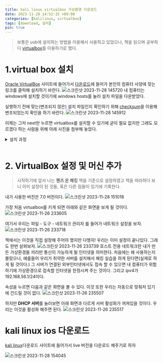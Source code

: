 ```yaml
---
title: kali linux virtualbox 가상환경 다운로드
date: 2023-11-28 14:52:15 +09:00
categories: [kalilinux, virtualbox]
tags: [download, 설치]
pin: true
---
```


>보통은 usb에 설치하는 방법을 이용해서 사용하고 있었으나, 책을 읽으며 공부하다 [virtualbox](https://www.virtualbox.org/)를 이용하기로 했다.

# 1.virtual box 설치
[Oracle VirtualBox](https://www.virtualbox.org/) 사이트에 들어가서 [다운로드](https://www.virtualbox.org/wiki/Downloads)에 들어가 본인의 컴퓨터 사양에 맞는 링크를 클릭해 설치하기 바란다.
![스크린샷 2023-11-28 145720](https://github.com/oil-lamp-cat/oil-lamp-cat.github.io/assets/103806022/0c72712d-755e-4841-80d2-39cfd1b7811e)
내 컴퓨터는 windows에 설치할 것이기에 windows hosts를 눌러 설치 파일을 다운받았다.

 실행하기 전에 맞는(변조되지 않은) 설치 파일인지 확인하기 위해 [checksum](https://oil-lamp-cat.github.io/posts/window-checksum/)을 이용해 변조되었는지 확인을 하기 바란다.
 ![스크린샷 2023-11-28 145912](https://github.com/oil-lamp-cat/oil-lamp-cat.github.io/assets/103806022/86cf8b56-24f5-4d16-958a-a1fe678b388f)

이제는 그저 next만 누르면 virtualbox를 설치할 수 있기에 굳이 필요 없지만 그래도 모르겠다 하는 사람을 위해 아래 사진을 첨부해 놓았다.
 <details><summary>설치 과정</summary>
 <div markdown = "1">

![스크린샷 2023-11-26 233328](https://github.com/oil-lamp-cat/oil-lamp-cat.github.io/assets/103806022/bc915ca7-8b42-4df6-8d29-f872acbbb8a6)
Next

![스크린샷 2023-11-26 233425](https://github.com/oil-lamp-cat/oil-lamp-cat.github.io/assets/103806022/4c2ee854-905e-4a21-ab03-4573df675c3d)
Next

![스크린샷 2023-11-26 233443](https://github.com/oil-lamp-cat/oil-lamp-cat.github.io/assets/103806022/cfbd9f73-0480-48ac-90a4-c3a069d8ab8c)
Yes

![스크린샷 2023-11-26 233451](https://github.com/oil-lamp-cat/oil-lamp-cat.github.io/assets/103806022/7e678b0b-fbc2-4cb8-a312-5a5ffed67f3a)
Yes

![스크린샷 2023-11-26 233459](https://github.com/oil-lamp-cat/oil-lamp-cat.github.io/assets/103806022/af62caa8-917d-4803-95b6-57bbe69dc8a0)
Install

![스크린샷 2023-11-26 233507](https://github.com/oil-lamp-cat/oil-lamp-cat.github.io/assets/103806022/ddf1b4a1-f7a9-45e1-8662-96b16265f2cc)
설치 대기

![스크린샷 2023-11-26 233520](https://github.com/oil-lamp-cat/oil-lamp-cat.github.io/assets/103806022/0064669d-3595-4a43-9571-ca899a0877d3)
Finish 클릭

</div>
</details>

<br/>

# 2. VirtualBox 설정 및 머신 추가

>시작하기에 앞서 나는 **핸즈 온 해킹** 책을 기준으로 설정하였고 책을 따라하다 보니 이미 설정이 된 것들, 혹은 다른 점들이 있기에 기록한다.


내가 사용한 버전은 7.0 버전이다.
![스크린샷 2023-11-28 151018](https://github.com/oil-lamp-cat/oil-lamp-cat.github.io/assets/103806022/786dea65-c6fa-4017-b3b4-0e83435a6894)

가장 처음 virtualbox를 키게 되면 아래와 같은 화면을 보게 될 것이다.
![스크린샷 2023-11-26 233605](https://github.com/oil-lamp-cat/oil-lamp-cat.github.io/assets/103806022/01981b20-d14e-4a26-812e-80b730a1b7a3)

여기서 우리는 파일 - 도구 - 네트워크 관리자 를 들어가 네트워크 설정을 보자.
![스크린샷 2023-11-26 233718](https://github.com/oil-lamp-cat/oil-lamp-cat.github.io/assets/103806022/590a6685-ba3c-4ac3-9268-1a063700e225)

책에서는 이것을 직접 설정해 주어야 했지만 다행히! 우리는 이미 설정이 끝나있다. 그래도 한번 살펴보자.
![스크린샷 2023-11-26 233739](https://github.com/oil-lamp-cat/oil-lamp-cat.github.io/assets/103806022/47b4da68-11ad-41f6-8235-278c4ef46ee2) 
호스트 전용 네트워크란 내가 만든 가상환경들 끼리만 통신이 가능하게 될 인터넷을 의미한다. 처음에는 왜 사용하는지 몰랐으나, 예를들어 우리가 취약한 서버를 설치해서 해킹 실습을 하게 된다면(실제로 하게 될 것이다.) 그 서버가 연결된 외부인터넷에서도 접속 할 수 있으면 내 컴퓨터가 위험하기에 가상환경으로 접속할 인터넷을 한정시켜 주는 것이다. 그리고 ipv4가 192.168.56.1/24이다.

속성을 누르면 다음과 같은 화면을 볼 수 있다. 이것 또한 우리는 자동으로 맞춰저 있기에 건드릴 것이 없다.
![스크린샷 2023-11-26 235507](https://github.com/oil-lamp-cat/oil-lamp-cat.github.io/assets/103806022/4ef1428f-5dcd-466f-87c9-c49557954c35)

하지만 **DHCP 서버**를 눌러보면 아래 화면과 다르게 서버 활성화가 꺼져있을 것이다. 우리는 이것을 활성화 해주면 된다.
![스크린샷 2023-11-26 235517](https://github.com/oil-lamp-cat/oil-lamp-cat.github.io/assets/103806022/aa930ec6-9ff7-41ff-ac45-d38fd5698daf)

# kali linux ios 다운로드

[kali linux]()다운로드 사이트에 들어가서 live 버전을 다운로드 해주기로 하자

![스크린샷 2023-11-28 154045](https://github.com/oil-lamp-cat/oil-lamp-cat.github.io/assets/103806022/f899a108-6e57-44fa-aae1-154f05135169)
